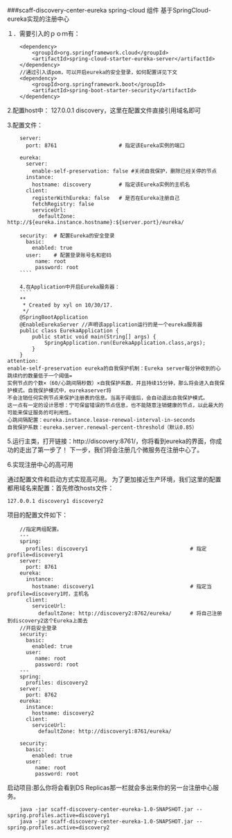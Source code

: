 ###scaff-discovery-center-eureka spring-cloud 组件
基于SpringCloud-eureka实现的注册中心

１．需要引入的ｐｏｍ有：
````
    <dependency>
        <groupId>org.springframework.cloud</groupId>
        <artifactId>spring-cloud-starter-eureka-server</artifactId>
    </dependency>
    //通过引入该pom，可以开启eureka的安全登录，如何配置详见下文
    <dependency>
        <groupId>org.springframework.boot</groupId>
        <artifactId>spring-boot-starter-security</artifactId>
    </dependency>
````
2.配置host中： 127.0.0.1  discovery，这里在配置文件直接引用域名即可

3.配置文件：
````
    server:
      port: 8761                    # 指定该Eureka实例的端口
    
    eureka:
      server:
        enable-self-preservation: false #关闭自我保护，删除已经关停的节点
      instance:
        hostname: discovery         # 指定该Eureka实例的主机名
      client:
        registerWithEureka: false   # 是否在Eureka注册自己
        fetchRegistry: false
        serviceUrl:
          defaultZone: http://${eureka.instance.hostname}:${server.port}/eureka/
    
    security:  # 配置Eureka的安全登录
      basic:
        enabled: true
      user:    # 配置登录账号名和密码
         name: root
         password: root
    ````
    
    4.在Application中开启Eureka服务器：
    ````
    **
     * Created by xyl on 10/30/17.
     */
    @SpringBootApplication
    @EnableEurekaServer //声明该application运行的是一个eureka服务器
    public class EurekaApplication {
        public static void main(String[] args) {
            SpringApplication.run(EurekaApplication.class,args);
        }
    }
attention:
enable-self-preservation eureka的自我保护机制：Eureka server每分钟收到的心跳续约的数量低于一个阈值=
实例节点的个数×（60/心跳间隔秒数）×自我保护系数，并且持续15分钟，那么将会进入自我保护模式。自我保护模式中，eurekaserver将
不会注销任何实例节点来保护注册表的信息。当高于阈值后，会自动退出自我保护模式。
这一点有一定的设计思想：宁可保留错误的节点信息，也不能随意注销健康的节点，以此最大的可能来保证服务的可利用性。
心跳间隔配置：eureka.instance.lease-renewal-interval-in-seconds
自我保护系数：eureka.server.renewal-percent-threshold（默认0.85）

````

5.运行主类，打开链接：http://discovery:8761/，你将看到eureka的界面，你成功的走出了第一步了！
下一步，我们将会注册几个微服务在注册中心了。

6.实现注册中心的高可用

通过配置文件和启动方式实现高可用。
为了更加接近生产环境，我们这里的配置都用域名来配置：首先修改hosts文件：
    
    127.0.0.1 discovery1 discovery2
项目的配置文件如下：
```
    //指定两组配置。
    ---
    spring:
      profiles: discovery1                                 # 指定profile=discovery1
    server:
      port: 8761
    eureka:
      instance:
        hostname: discovery1                               # 指定当profile=discovery1时，主机名
      client:
        serviceUrl:
          defaultZone: http://discovery2:8762/eureka/      # 将自己注册到discovery2这个Eureka上面去
    //开启安全登录
    security:
      basic:
        enabled: true
      user:
         name: root
         password: root
    ---
    spring:
      profiles: discovery2
    server:
      port: 8762
    eureka:
      instance:
        hostname: discovery2
      client:
        serviceUrl:
          defaultZone: http://discovery1:8761/eureka/
    
    security:
      basic:
        enabled: true
      user:
         name: root
         password: root
```
启动项目:那么你将会看到DS Replicas那一栏就会多出来你的另一台注册中心服务。

```
    java -jar scaff-discovery-center-eureka-1.0-SNAPSHOT.jar --spring.profiles.active=discovery1
    java -jar scaff-discovery-center-eureka-1.0-SNAPSHOT.jar --spring.profiles.active=discovery2

```